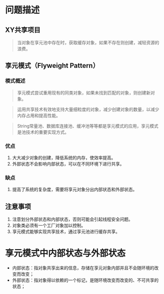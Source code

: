 # 问题描述

## XY共享项目

> 当对象在享元池中存在时，获取缓存对象，如果不存在则创建，减轻资源的浪费。

## 享元模式（Flyweight Pattern）

### 模式概述

> 享元模式尝试重用现有的同类对象，如果未找到匹配的对象，则创建新对象。

> 运用共享技术有效地支持大量细粒度的对象，减少创建对象的数量，以减少内存占用和提高性能。

> String常量池、数据库连接池、缓冲池等等都是享元模式的应用，享元模式是池技术的重要实现方式。

### 优点
1. 大大减少对象的创建，降低系统的内存，使效率提高。
2. 外部状态不会影响内部状态，可以在不同环境下进行共享。

### 缺点
1. 提高了系统的复杂度，需要将享元对象分出内部状态和外部状态。

## 注意事项
1. 注意划分外部状态和内部状态，否则可能会引起线程安全问题。
2. 对象类必须有一个工厂对象加以控制。
3. 享元模式能够实现共享技术，通过享元池进行缓存共享。

# 享元模式中内部状态与外部状态

* 内部状态：指对象共享出来的信息，存储在享元对象内部并且不会随环境的改变而改变；
* 外部状态：指对象得以依赖的一个标记，是随环境改变而改变的、不可共享的状态；
